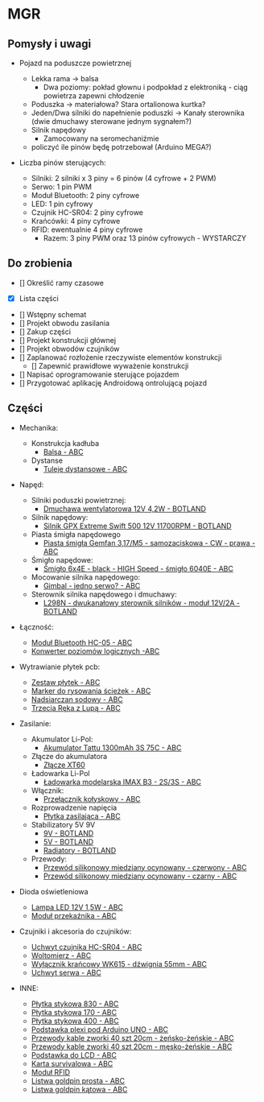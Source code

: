 # MGR

## Pomysły i uwagi
* Pojazd na poduszcze powietrznej
  * Lekka rama -> balsa
    * Dwa poziomy: pokład głownu i podpokład z elektroniką - ciąg powietrza zapewni chłodzenie
  * Poduszka -> materiałowa? Stara ortalionowa kurtka?
  * Jeden/Dwa silniki do napełnienie poduszki -> Kanały sterownika (dwie dmuchawy sterowane jednym sygnałem?)
  * Silnik napędowy
    * Zamocowany na seromechaniźmie
  * policzyć ile pinów  będę potrzebował (Arduino MEGA?)

* Liczba pinów sterujących:
  * Silniki: 2 silniki x 3 piny = 6 pinów (4 cyfrowe + 2 PWM)
  * Serwo: 1 pin PWM
  * Moduł Bluetooth: 2 piny cyfrowe
  * LED: 1 pin cyfrowy
  * Czujnik HC-SR04: 2 piny cyfrowe
  * Krańcówki: 4 piny cyfrowe
  * RFID: ewentualnie 4 piny cyfrowe
    * Razem: 3 piny PWM oraz 13 pinów cyfrowych - WYSTARCZY

## Do zrobienia
- [] Określić ramy czasowe
- [x] Lista części
- [] Wstępny schemat
- [] Projekt obwodu zasilania
- [] Zakup części
- [] Projekt konstrukcji głównej
- [] Projekt obwodów czujników
- [] Zaplanować rozłożenie rzeczywiste elementów konstrukcji 
  - [] Zapewnić prawidłowe wyważenie konstrukcji
- [] Napisać oprogramowanie sterujące pojazdem
- [] Przygotować aplikację Androidową ontrolującą pojazd


## Części
* Mechanika:
  * Konstrukcja kadłuba
    * [Balsa - ABC](https://abc-rc.pl/product-pol-2139-Balsa-Modelarska-3-0-mm-srednia-I-klasa.html)
  * Dystanse
    * [Tuleje dystansowe - ABC](https://abc-rc.pl/product-pol-7191-Zestaw-180-sztuk-Srub-i-Tulei-Dystansowych-M3-6-8-10-12-15-20-mm-Poliamid.html)
* Napęd:    
  * Silniki poduszki powietrznej:
    * [Dmuchawa wentylatorowa 12V 4,2W - BOTLAND](https://botland.com.pl/pl/pompy/8875-dmuchawa-wentylatorowa-12v-42w-97x97x33mm.html?search_query=Dmuchawa+wentylatorowa+12V+4%2C2W&results=1)
  * Silnik napędowy:
    * [Silnik GPX Extreme Swift 500 12V 11700RPM - BOTLAND](https://botland.com.pl/pl/silniki-dc-bez-przekladni/7304-silnik-gpx-extreme-swift-500-12v-11700rpm.html)
  * Piasta śmigła napędowego
    * [Piasta śmigła Gemfan 3,17/M5 - samozaciskowa - CW - prawa - ABC](https://abc-rc.pl/product-pol-4299-Piasta-smigla-Gemfan-3-17-M5-samozaciskowa-CW-prawa.html)
  * Śmigło napędowe:
    * [Śmigło 6x4E - black - HIGH Speed - śmigło 6040E - ABC](https://abc-rc.pl/product-pol-12265-Smiglo-6x4E-black-HIGH-Speed-smiglo-6040E.html)
  * Mocowanie silnika napędowego:
    * [Gimbal - jedno serwo? - ABC](https://abc-rc.pl/product-pol-1549-Gimbal-Nylon-30x30-Pan-Tilt-do-kamery-Cmos.html)
  * Sterownik silnika napędowego i dmuchawy:
    * [L298N - dwukanałowy sterownik silników - moduł 12V/2A - BOTLAND](https://botland.com.pl/pl/sterowniki-silnikow-moduly/3164-l298n-dwukanalowy-sterownik-silnikow-modul-12v2a.html?search_query=L298N+-+dwukanalowy+sterownik+silnikow+-+modul+12V%2F2&results=2)
* Łączność:
  * [Moduł Bluetooth HC-05 - ABC](https://abc-rc.pl/product-pol-6189-Bluetooth-HC-05-master-slave-modul-do-APM-i-AlexMos-Arduino.html)
  * [Konwerter poziomów logicznych -ABC](https://abc-rc.pl/product-pol-6191-Konwerter-poziomow-3-3-5V-4-kanaly-stanow-logicznych-SPI-UART-Arduino.html)
* Wytrawianie płytek pcb:
  * [Zestaw płytek - ABC](https://abc-rc.pl/product-pol-9595-Zestaw-laminatow-0-35kg-rozne-wymiary-do-budowy-plytek-PCB.html) 
  * [Marker do rysowania ścieżek - ABC](https://abc-rc.pl/product-pol-9594-Marker-do-rysowania-sciezek-0-3mm-czarny.html?rec=101801302)
  * [Nadsiarczan sodowy - ABC](https://abc-rc.pl/product-pol-10124-Wytrawiacz-do-plytek-drukowanych-B327-Nadsiarczan-sodowy.html)
  * [Trzecia Ręka z Lupą - ABC](https://abc-rc.pl/product-pol-6275-Trzecia-Reka-z-Lupa-podswietlenie-LED-ZD-10MB.html)
* Zasilanie:
  * Akumulator Li-Pol:
    * [Akumulator Tattu 1300mAh 3S 75C - ABC](https://abc-rc.pl/product-pol-6659-Akumulator-Tattu-1300mAh-3S-75C-Li-pol-Gens-Ace-11-1V.html)
  * Złącze do akumulatora 
    * [Złącze XT60](https://abc-rc.pl/product-pol-1571-Wtyki-XT60-Konektor-wtyk-i-gniazdo-wysoko-pradowe.html)
  * Ładowarka Li-Pol
    * [Ładowarka modelarska IMAX B3 - 2S/3S - ABC](https://abc-rc.pl/product-pol-3961-Ladowarka-modelarska-IMAX-B3-2S-3S-li-pol-zasilanie-230V.html?rec=101002101)
  * Włącznik:
    * [Przełącznik kołyskowy - ABC](https://abc-rc.pl/product-pol-12025-Przelacznik-kolyskowy-MRS102-A-C3R-15x21mm-3PIN-ON-OFF-bistabilny.html)
  * Rozprowadzenie napięcia
    * [Płytka zasilająca - ABC](https://abc-rc.pl/product-pol-4741-Plytka-zasilajaca-ESC-100A-CRIUS-v1-0-plytka-dystrybucji-pradu-do-drona.html)
  * Stabilizatory 5V 9V
    * [9V - BOTLAND](https://botland.com.pl/pl/regulatory-napiecia/1902-stabilizator-9v-l7809cv-tht-to220.html)
    * [5V - BOTLAND](https://botland.com.pl/pl/regulatory-napiecia/3092-stabilizator-5v-l7805cv-tht-to220.html)
    * [Radiatory - BOTLAND](https://botland.com.pl/pl/radiatory/1338-radiator-rad04-9x9x5-mm.html)
  * Przewody:
    * [Przewód silikonowy miedziany ocynowany - czerwony - ABC](https://abc-rc.pl/product-pol-4851-Przewod-silikonowy-miedziany-ocynowany-20AWG-100-zyl-0-5mm2-czerwony-elastyczny.html)
    * [Przewód silikonowy miedziany ocynowany - czarny - ABC](https://abc-rc.pl/product-pol-4852-Przewod-silikonowy-miedziany-ocynowany-20AWG-100-zyl-0-5mm2-czarny-elastyczny.html)
 * Dioda oświetleniowa
   * [Lampa LED 12V 1,5W - ABC](https://abc-rc.pl/product-pol-7335-Lampa-LED-12V-1-5W-samoprzylepna-lampa-do-dronow.html)
   * [Moduł przekaźnika - ABC](https://abc-rc.pl/product-pol-12107-Modul-przekaznika-1-kanal-5V-10A-250V-modul-przekaznikowy.html)
 * Czujniki i akcesoria do czujników:
   * [Uchwyt czujnika HC-SR04 - ABC](https://abc-rc.pl/product-pol-7320-Uchwyt-czujnika-HC-SR04-mocowanie-czujnika-SR04.html)
   * [Woltomierz - ABC](https://abc-rc.pl/product-pol-6306-Woltomierz-DC-3-30V-0-36-LED-czerwony-bez-obudowy.html)
   * [Wyłącznik krańcowy WK615 - dźwignia 55mm - ABC](https://abc-rc.pl/product-pol-9842-Wylacznik-krancowy-WK615-dzwignia-55mm.html)
   * [Uchwyt serwa - ABC](https://abc-rc.pl/product-pol-7542-Mocowanie-serwa-9g-SG90-ramka-plexi-36x35-srubki.html)
  
* INNE:  
  * [Płytka stykowa 830 - ABC](https://abc-rc.pl/product-pol-6204-Plytka-stykowa-830-do-Arduino-MB-102-prototypowa.html)
  * [Płytka stykowa 170 - ABC](https://abc-rc.pl/product-pol-6296-Plytka-stykowa-170-pol-SYB-170-1-szt-budowa-prototypow-Arduino.html)
  * [Płytka stykowa 400 - ABC](https://abc-rc.pl/product-pol-6203-Plytka-stykowa-400-pol-MR200-001-uniwersalna-plytka-stykowa.html)
  * [Podstawka plexi pod Arduino UNO - ABC](https://abc-rc.pl/product-pol-8100-Podstawka-plexi-pod-Arduino-UNO-R3-budowa-prototypow.html)
  * [Przewody kable zworki 40 szt 20cm - żeńsko-żeńskie - ABC](https://abc-rc.pl/product-pol-8808-Przewody-kable-zworki-40-szt-20cm-zensko-zenskie.html)
  * [Przewody kable zworki 40 szt 20cm - męsko-żeńskie - ABC](https://abc-rc.pl/product-pol-8761-Przewody-kable-zworki-40-szt-20cm-mesko-zenskie.html)
  * [Podstawka do LCD - ABC](https://abc-rc.pl/product-pol-9790-Podstawka-do-wyswietlacza-LCD-1602-uchwyt-obudowa.html)
  * [Karta survivalowa - ABC](https://abc-rc.pl/product-pol-8201-Karta-przezycia-SURVIVAL-CARD.html)
  * [Moduł RFID](https://abc-rc.pl/product-pol-6410-Modul-czytnika-RFID-RC522-13-56MHz-karta-brelok-Arduino.html)
  * [Listwa goldpin prosta - ABC](https://abc-rc.pl/product-pol-6349-Listwa-kolkowa-2-54mm-40-pinow-10-szt-goldpin-do-ukladow-elektronicznych.html)
  * [Listwa goldpin kątowa - ABC](https://abc-rc.pl/product-pol-5433-Listwa-kolkowa-2-54mm-katowa-20-pinow-10-szt-goldpin-do-ukladow-elektronicznych.html)



